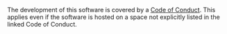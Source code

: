 The development of this software is covered by a [Code of Conduct](https://www.mediawiki.org/wiki/Special:MyLanguage/Code_of_Conduct). This applies even if the software is hosted on a space not explicitly listed in the linked Code of Conduct.